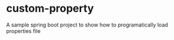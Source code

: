 # custom-property
A sample spring boot project to show  how to programatically load properties file
